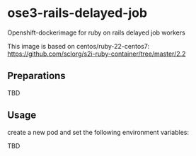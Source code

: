 # ose3-rails-delayed-job

Openshift-dockerimage for ruby on rails delayed job workers

This image is based on centos/ruby-22-centos7: https://github.com/sclorg/s2i-ruby-container/tree/master/2.2

## Preparations

TBD

<!--Go to the project root. Decide which project name to use-->

<!--project=<PROJECT-NAME>-->

<!--Create an OpenShift project and apply the JSON template to it:-->

<!--```-->
<!--oc new-project $project-->
<!--oc process -f ose3_project_templates/build_base_image.json | oc create -n $project -f --->
<!--```-->

<!--This will create all necessary resources and policyBindings in order for other projects to use its built images. It will also automatically start building the image, which can then be referenced by your other projects that want to use it.-->


## Usage

create a new pod and set the following environment variables:

TBD
